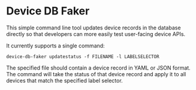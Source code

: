 # Device DB Faker
This simple command line tool updates device records in the database directly so that developers can more easily test user-facing device APIs.

It currently supports a single command:

`device-db-faker updatestatus -f FILENAME -l LABELSELECTOR`

The specified file should contain a device record in YAML or JSON format.  The command will take the status of that device record and apply it to all devices that match the specified label selector.
